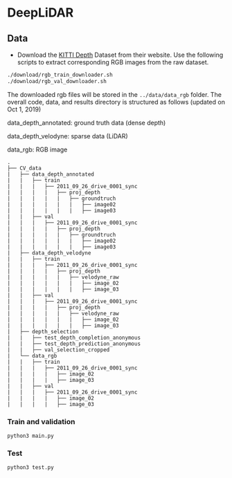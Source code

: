 # DeepLiDAR

## Data
- Download the [KITTI Depth](http://www.cvlibs.net/datasets/kitti/eval_depth.php?benchmark=depth_completion) Dataset from their website. Use the following scripts to extract corresponding RGB images from the raw dataset. 
```bash
./download/rgb_train_downloader.sh
./download/rgb_val_downloader.sh
```
The downloaded rgb files will be stored in the `../data/data_rgb` folder. The overall code, data, and results directory is structured as follows (updated on Oct 1, 2019)

data_depth_annotated: ground truth data (dense depth)

data_depth_velodyne: sparse data (LiDAR)

data_rgb: RGB image

```
.
├── CV_data
|   ├── data_depth_annotated
|   |   ├── train
|   |   |   ├── 2011_09_26_drive_0001_sync
|   |   |   |   ├── proj_depth
|   |   |   |   |   ├── groundtruch
|   |   |   |   |   |   ├── image02
|   |   |   |   |   |   ├── image03
|   |   ├── val
|   |   |   ├── 2011_09_26_drive_0001_sync
|   |   |   |   ├── proj_depth
|   |   |   |   |   ├── groundtruch
|   |   |   |   |   |   ├── image02
|   |   |   |   |   |   ├── image03
|   ├── data_depth_velodyne
|   |   ├── train
|   |   |   ├── 2011_09_26_drive_0001_sync
|   |   |   |   ├── proj_depth
|   |   |   |   |   ├── velodyne_raw
|   |   |   |   |   |   ├── image_02
|   |   |   |   |   |   ├── image_03
|   |   ├── val
|   |   |   ├── 2011_09_26_drive_0001_sync
|   |   |   |   ├── proj_depth
|   |   |   |   |   ├── velodyne_raw
|   |   |   |   |   |   ├── image_02
|   |   |   |   |   |   ├── image_03
|   ├── depth_selection
|   |   ├── test_depth_completion_anonymous
|   |   ├── test_depth_prediction_anonymous
|   |   ├── val_selection_cropped
|   └── data_rgb
|   |   ├── train
|   |   |   ├── 2011_09_26_drive_0001_sync
|   |   |   |   ├── image_02
|   |   |   |   ├── image_03
|   |   ├── val
|   |   |   ├── 2011_09_26_drive_0001_sync
|   |   |   |   ├── image_02
|   |   |   |   ├── image_03
```

### Train and validation
```
python3 main.py
```
### Test
```
python3 test.py
```
